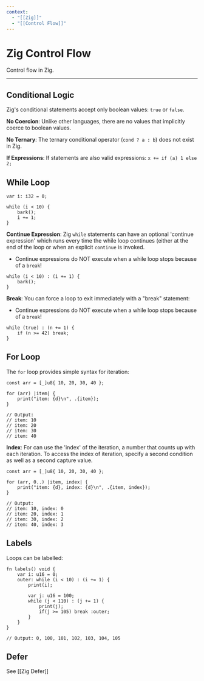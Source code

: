 ```yaml
---
context:
  - "[[Zig]]"
  - "[[Control Flow]]"
---
```


# Zig Control Flow

Control flow in Zig.

---

## Conditional Logic

Zig's conditional statements accept only boolean values: `true` or `false`.

**No Coercion**: Unlike other languages, there are no values that implicitly coerce to boolean values.

**No Ternary**: The ternary conditional operator (`cond ? a : b`) does not exist in Zig.

**If Expressions**: If statements are also valid expressions: `x += if (a) 1 else 2;`

## While Loop

```zig
var i: i32 = 0;

while (i < 10) {
    bark();
    i += 1;
}
```

**Continue Expression**: Zig `while` statements can have an optional 'continue expression' which runs every time the while loop continues (either at the end of the loop or when an explicit `continue` is invoked.

- Continue expressions do NOT execute when a while loop stops because of a `break`!

```zig
while (i < 10) : (i += 1) {
    bark();
}
```

**Break**: You can force a loop to exit immediately with a "break" statement:

- Continue expressions do NOT execute when a while loop stops because of a `break`!

```zig
while (true) : (n += 1) {
    if (n >= 42) break;
}
```

## For Loop

The `for` loop provides simple syntax for iteration:

```zig
const arr = [_]u8{ 10, 20, 30, 40 };

for (arr) |item| {
    print("item: {d}\n", .{item});
}

// Output:
// item: 10
// item: 20
// item: 30
// item: 40
```

**Index**: For can use the 'index' of the iteration, a number that counts up with each iteration. To access the index of iteration, specify a second condition as well as a second capture value.

```zig
const arr = [_]u8{ 10, 20, 30, 40 };

for (arr, 0..) |item, index| {
    print("item: {d}, index: {d}\n", .{item, index});
}

// Output:
// item: 10, index: 0
// item: 20, index: 1
// item: 30, index: 2
// item: 40, index: 3
```

## Labels

Loops can be labelled:

```zig
fn labels() void {
    var i: u16 = 0;
    outer: while (i < 10) : (i += 1) {
        print(i);

        var j: u16 = 100;
        while (j < 110) : (j += 1) {
            print(j);
            if(j >= 105) break :outer;
        }
    }
}

// Output: 0, 100, 101, 102, 103, 104, 105
```

## Defer

See [[Zig Defer]]
